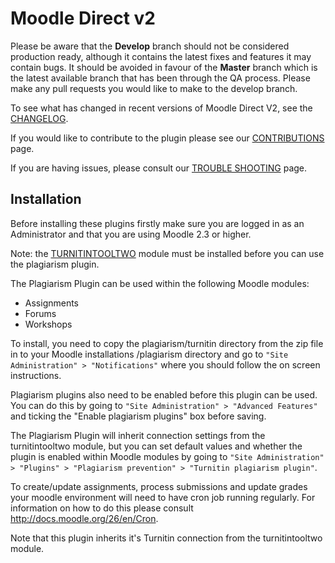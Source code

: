 Moodle Direct v2 
================

Please be aware that the **Develop** branch should not be considered production ready, although it contains the latest fixes and features it may contain bugs. It should be avoided in favour of the **Master** branch which is the latest available branch that has been through the QA process. Please make any pull requests you would like to make to the develop branch.

To see what has changed in recent versions of Moodle Direct V2, see the [CHANGELOG](https://github.com/jmcgettrick/moodle-plagiarism_turnitin/blob/master/CHANGELOG.md).

If you would like to contribute to the plugin please see our [CONTRIBUTIONS](https://github.com/jmcgettrick/moodle-plagiarism_turnitin/blob/master/CONTRIBUTIONS.md) page.

If you are having issues, please consult our [TROUBLE SHOOTING](https://github.com/jmcgettrick/moodle-plagiarism_turnitin/blob/master/TROUBLESHOOTING.md) page.


Installation
------------

Before installing these plugins firstly make sure you are logged in as an Administrator and that you are using Moodle 2.3 or higher.

Note: the [TURNITINTOOLTWO](https://github.com/jmcgettrick/moodle-mod_turnitintooltwo) module must be installed before you can use the plagiarism plugin.

The Plagiarism Plugin can be used within the following Moodle modules:

- Assignments
- Forums
- Workshops

To install, you need to copy the plagiarism/turnitin directory from the zip file in to your Moodle installations /plagiarism directory and go to `"Site Administration" > "Notifications"` where you should follow the on screen instructions. 

Plagiarism plugins also need to be enabled before this plugin can be used. You can do this by going to `"Site Administration" > "Advanced Features"` and ticking the "Enable plagiarism plugins" box before saving. 

The Plagiarism Plugin will inherit connection settings from the turnitintooltwo module, but you can set default values and whether the plugin is enabled within Moodle modules by going to `"Site Administration" > "Plugins" > "Plagiarism prevention" > "Turnitin plagiarism plugin"`.

To create/update assignments, process submissions and update grades your moodle environment will need to have cron job running regularly. For information on how to do this please consult http://docs.moodle.org/26/en/Cron.

Note that this plugin inherits it's Turnitin connection from the turnitintooltwo module.